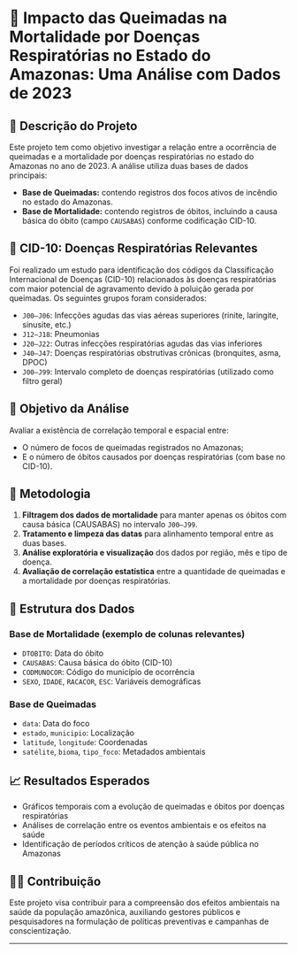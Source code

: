 # 🌿 Impacto das Queimadas na Mortalidade por Doenças Respiratórias no Estado do Amazonas: Uma Análise com Dados de 2023

## 📌 Descrição do Projeto

Este projeto tem como objetivo investigar a relação entre a ocorrência de queimadas e a mortalidade por doenças respiratórias no estado do Amazonas no ano de 2023. A análise utiliza duas bases de dados principais:

- **Base de Queimadas:** contendo registros dos focos ativos de incêndio no estado do Amazonas.
- **Base de Mortalidade:** contendo registros de óbitos, incluindo a causa básica do óbito (campo `CAUSABAS`) conforme codificação CID-10.

## 🧾 CID-10: Doenças Respiratórias Relevantes

Foi realizado um estudo para identificação dos códigos da Classificação Internacional de Doenças (CID-10) relacionados às doenças respiratórias com maior potencial de agravamento devido à poluição gerada por queimadas. Os seguintes grupos foram considerados:

- `J00–J06`: Infecções agudas das vias aéreas superiores (rinite, laringite, sinusite, etc.)
- `J12–J18`: Pneumonias
- `J20–J22`: Outras infecções respiratórias agudas das vias inferiores
- `J40–J47`: Doenças respiratórias obstrutivas crônicas (bronquites, asma, DPOC)
- `J00–J99`: Intervalo completo de doenças respiratórias (utilizado como filtro geral)

## 🎯 Objetivo da Análise

Avaliar a existência de correlação temporal e espacial entre:

- O número de focos de queimadas registrados no Amazonas;
- E o número de óbitos causados por doenças respiratórias (com base no CID-10).

## 🧪 Metodologia

1. **Filtragem dos dados de mortalidade** para manter apenas os óbitos com causa básica (CAUSABAS) no intervalo `J00–J99`.
2. **Tratamento e limpeza das datas** para alinhamento temporal entre as duas bases.
3. **Análise exploratória e visualização** dos dados por região, mês e tipo de doença.
4. **Avaliação de correlação estatística** entre a quantidade de queimadas e a mortalidade por doenças respiratórias.

## 📁 Estrutura dos Dados

### Base de Mortalidade (exemplo de colunas relevantes)

- `DTOBITO`: Data do óbito
- `CAUSABAS`: Causa básica do óbito (CID-10)
- `CODMUNOCOR`: Código do município de ocorrência
- `SEXO`, `IDADE`, `RACACOR`, `ESC`: Variáveis demográficas

### Base de Queimadas

- `data`: Data do foco
- `estado`, `municipio`: Localização
- `latitude`, `longitude`: Coordenadas
- `satélite`, `bioma`, `tipo_foco`: Metadados ambientais

## 📈 Resultados Esperados

- Gráficos temporais com a evolução de queimadas e óbitos por doenças respiratórias
- Análises de correlação entre os eventos ambientais e os efeitos na saúde
- Identificação de períodos críticos de atenção à saúde pública no Amazonas

## 👩‍🔬 Contribuição

Este projeto visa contribuir para a compreensão dos efeitos ambientais na saúde da população amazônica, auxiliando gestores públicos e pesquisadores na formulação de políticas preventivas e campanhas de conscientização.

---



